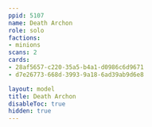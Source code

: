 ```yaml
---
ppid: 5107
name: Death Archon
role: solo
factions:
- minions
scans: 2
cards:
- 28af5657-c220-35a5-b4a1-d0986c6d9671
- d7e26773-668d-3993-9a18-6ad39ab9d6e8

layout: model
title: Death Archon
disableToc: true
hidden: true
---
```

